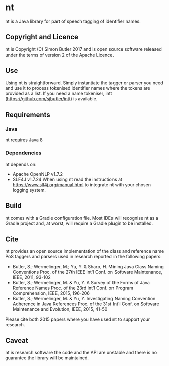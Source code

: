 # nt

nt is a Java library for part of speech tagging of identifier names.

## Copyright and Licence
nt is Copyright (C) Simon Butler 2017 and is open source software released
under the terms of version 2 of the Apache Licence.

## Use
Using nt is straightforward. Simply instantiate the tagger or parser you need
and use it to process tokenised identifier names where the tokens are provided
as a list. If you need a name tokeniser, intt (https://github.com/sjbutler/intt)
is available.

## Requirements
### Java
nt requires Java 8

### Dependencies
nt depends on:
* Apache OpenNLP v1.7.2
* SLF4J v1.7.24 When using nt read the instructions at https://www.slf4j.org/manual.html to integrate nt with your chosen logging system.

## Build
nt comes with a Gradle configuration file. Most IDEs will recognise nt as a
Gradle project and, at worst, will require a Gradle plugin to be installed.

## Cite
nt provides an open source implementation of the class and reference name
PoS taggers and parsers used in research reported in the following papers:

* Butler, S.; Wermelinger, M.; Yu, Y. & Sharp, H. Mining Java Class Naming Conventions Proc. of the 27th IEEE Int'l Conf. on Software Maintenance, IEEE, 2011, 93-102
* Butler, S.; Wermelinger, M. & Yu, Y. A Survey of the Forms of Java Reference Names Proc. of the 23rd Int'l Conf. on Program Comprehension, IEEE, 2015, 196-206
* Butler, S.; Wermelinger, M. & Yu, Y. Investigating Naming Convention Adherence in Java References Proc. of the 31st Int'l Conf. on Software Maintenance and Evolution, IEEE, 2015, 41-50

Please cite both 2015 papers where you have used nt to support your research.

## Caveat
nt is research software the code and the API are unstable and there is no guarantee
the library will be maintained.
